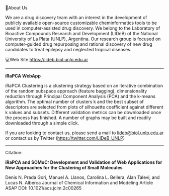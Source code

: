 📌About Us

We are a drug discovery team with an interest in the development of publicly available open-source customizable cheminformatics tools
to be used in computer-assisted drug discovery. We belong to the Laboratory of Bioactive Compounds Research and Development (LIDeB) of the
National University of La Plata (UNLP), Argentina. Our research group is focused on computer-guided drug repurposing and rational discovery
of new drug candidates to treat epilepsy and neglected tropical diseases.

💻Web Site https://lideb.biol.unlp.edu.ar



-------------------------------------------------------------------------------------------------

**iRaPCA WebApp**

iRaPCA Clustering is a clustering strategy based on an iterative combination of the random subspace approach (feature bagging), dimensionality reduction through Principal Component Analysis (PCA) and the k-means algorithm. The optimal number of clusters k and the best subset of descriptors are selected from plots of silhouette coefficient against different k values and subsets. Different validation metrics can be downloaded once the process has finished. A number of graphs may be built and readily downloaded through a simple click.


If you are looking to contact us, please send a mail to lideb@biol.unlp.edu.ar or contact us by Twitter (https://twitter.com/LIDeB_UNLP)

-------------------------------------------------------------------------------------------------

Citation:

<p><b>iRaPCA and SOMoC: Development and Validation of Web Applications for New Approaches for the Clustering of Small Molecules</b></p>
<p>Denis N. Prada Gori, Manuel A. Llanos, Carolina L. Bellera, Alan Talevi, and Lucas N. Alberca
Journal of Chemical Information and Modeling Article ASAP
DOI: 10.1021/acs.jcim.2c00265</p>
